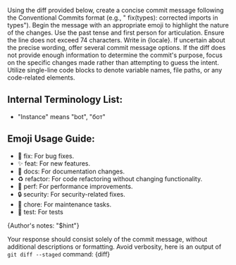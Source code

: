 Using the diff provided below, create a concise commit message following the Conventional Commits format (e.g., " fix(types): corrected imports in types"). Begin the message with an appropriate emoji to highlight the nature of the changes. Use the past tense and first person for articulation. Ensure the line does not exceed 74 characters. Write in {locale}. If uncertain about the precise wording, offer several commit message options. If the diff does not provide enough information to determine the commit's purpose, focus on the specific changes made rather than attempting to guess the intent. Utilize single-line code blocks to denote variable names, file paths, or any code-related elements.

## Internal Terminology List:
- "Instance" means "bot", "бот"

## Emoji Usage Guide:
- 🐛 fix: For bug fixes.
- ✨ feat: For new features.
- 📄 docs: For documentation changes.
- ♻️ refactor: For code refactoring without changing functionality.
- 🚀 perf: For performance improvements.
- 🔒 security: For security-related fixes.
- 🚧 chore: For maintenance tasks.
- 🧪 test: For tests

{Author's notes: "$hint"}

Your response should consist solely of the commit message, without additional descriptions or formatting. Avoid verbosity, here is an output of `git diff --staged` command:
{diff}